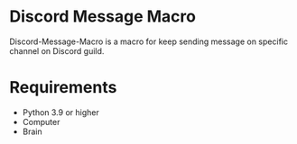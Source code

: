 # Discord Message Macro
Discord-Message-Macro is a macro for keep sending message on specific channel on Discord guild.

# Requirements
- Python 3.9 or higher <br>
- Computer
- Brain
